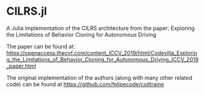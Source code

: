 # CILRS.jl

A Julia implementation of the CILRS architecture from the paper:  Exploring the Limitations of Behavior Cloning for Autonomous Driving

The paper can be found at: https://openaccess.thecvf.com/content_ICCV_2019/html/Codevilla_Exploring_the_Limitations_of_Behavior_Cloning_for_Autonomous_Driving_ICCV_2019_paper.html

The original implementation of the authors (along with many other related code) can be found at https://github.com/felipecode/coiltraine

